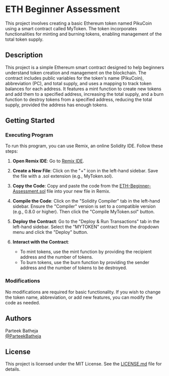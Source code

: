 # ETH Beginner Assessment

This project involves creating a basic Ethereum token named PikuCoin using a smart contract called MyToken. The token incorporates functionalities for minting and burning tokens, enabling management of the total token supply.

## Description

This project is a simple Ethereum smart contract designed to help beginners understand token creation and management on the blockchain. The contract includes public variables for the token's name (PikuCoin), abbreviation (PC), and total supply, and uses a mapping to track token balances for each address. It features a mint function to create new tokens and add them to a specified address, increasing the total supply, and a burn function to destroy tokens from a specified address, reducing the total supply, provided the address has enough tokens.

## Getting Started

### Executing Program

To run this program, you can use Remix, an online Solidity IDE. Follow these steps:

1. **Open Remix IDE**: Go to [Remix IDE](https://remix.ethereum.org/).

2. **Create a New File**: Click on the "+" icon in the left-hand sidebar. Save the file with a .sol extension (e.g., MyToken.sol).

3. **Copy the Code**: Copy and paste the code from the [ETH-Beginner-Assessment.sol](ETH-Beginner-Assessment.sol) file into your new file in Remix.

4. **Compile the Code**: Click on the "Solidity Compiler" tab in the left-hand sidebar. Ensure the "Compiler" version is set to a compatible version (e.g., 0.8.0 or higher). Then click the "Compile MyToken.sol" button.

5. **Deploy the Contract**: Go to the "Deploy & Run Transactions" tab in the left-hand sidebar. Select the "MYTOKEN" contract from the dropdown menu and click the "Deploy" button.

6. **Interact with the Contract**:
    - To mint tokens, use the mint function by providing the recipient address and the number of tokens.
    - To burn tokens, use the burn function by providing the sender address and the number of tokens to be destroyed.

### Modifications

No modifications are required for basic functionality. If you wish to change the token name, abbreviation, or add new features, you can modify the code as needed.

## Authors

Parteek Batheja  
[@ParteekBatheja](https://github.com/ParteekBatheja)

## License

This project is licensed under the MIT License. See the [LICENSE.md](LICENSE.md) file for details.
